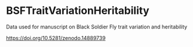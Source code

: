# BSFTraitVariationHeritability
Data used for manuscript on Black Soldier Fly trait variation and heritability




https://doi.org/10.5281/zenodo.14889739
